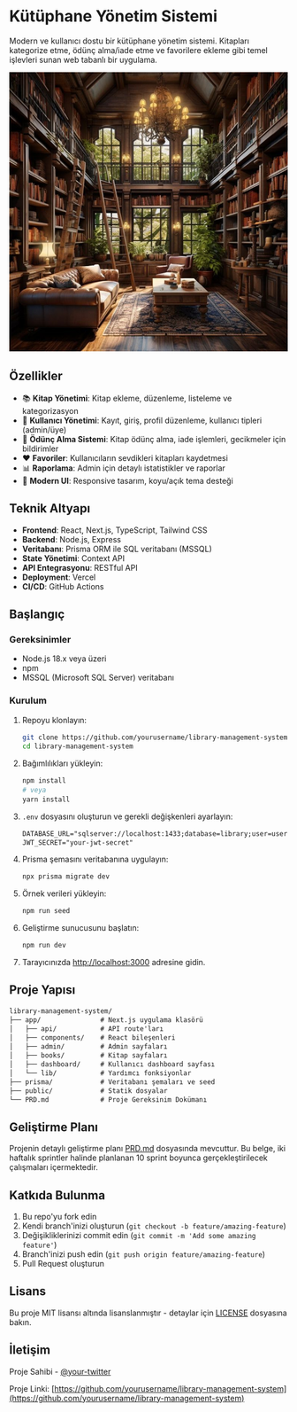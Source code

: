 # Kütüphane Yönetim Sistemi

Modern ve kullanıcı dostu bir kütüphane yönetim sistemi. Kitapları kategorize etme, ödünç alma/iade etme ve favorilere ekleme gibi temel işlevleri sunan web tabanlı bir uygulama.

![Kütüphane Yönetim Sistemi](public/library1.jpg)

## Özellikler

- 📚 **Kitap Yönetimi**: Kitap ekleme, düzenleme, listeleme ve kategorizasyon
- 👥 **Kullanıcı Yönetimi**: Kayıt, giriş, profil düzenleme, kullanıcı tipleri (admin/üye)
- 📖 **Ödünç Alma Sistemi**: Kitap ödünç alma, iade işlemleri, gecikmeler için bildirimler
- ❤️ **Favoriler**: Kullanıcıların sevdikleri kitapları kaydetmesi
- 📊 **Raporlama**: Admin için detaylı istatistikler ve raporlar
- 🎨 **Modern UI**: Responsive tasarım, koyu/açık tema desteği

## Teknik Altyapı

- **Frontend**: React, Next.js, TypeScript, Tailwind CSS
- **Backend**: Node.js, Express
- **Veritabanı**: Prisma ORM ile SQL veritabanı (MSSQL)
- **State Yönetimi**: Context API
- **API Entegrasyonu**: RESTful API
- **Deployment**: Vercel
- **CI/CD**: GitHub Actions

## Başlangıç

### Gereksinimler

- Node.js 18.x veya üzeri
- npm
- MSSQL (Microsoft SQL Server) veritabanı

### Kurulum

1. Repoyu klonlayın:
   ```bash
   git clone https://github.com/yourusername/library-management-system.git
   cd library-management-system
   ```

2. Bağımlılıkları yükleyin:
   ```bash
   npm install
   # veya
   yarn install
   ```

3. `.env` dosyasını oluşturun ve gerekli değişkenleri ayarlayın:
   ```
   DATABASE_URL="sqlserver://localhost:1433;database=library;user=username;password=password;trustServerCertificate=true"
   JWT_SECRET="your-jwt-secret"
   ```

4. Prisma şemasını veritabanına uygulayın:
   ```bash
   npx prisma migrate dev
   ```

5. Örnek verileri yükleyin:
   ```bash
   npm run seed
   ```

6. Geliştirme sunucusunu başlatın:
   ```bash
   npm run dev
   ```

7. Tarayıcınızda [http://localhost:3000](http://localhost:3000) adresine gidin.

## Proje Yapısı

```
library-management-system/
├── app/               # Next.js uygulama klasörü
│   ├── api/           # API route'ları
│   ├── components/    # React bileşenleri
│   ├── admin/         # Admin sayfaları
│   ├── books/         # Kitap sayfaları
│   ├── dashboard/     # Kullanıcı dashboard sayfası
│   └── lib/           # Yardımcı fonksiyonlar
├── prisma/            # Veritabanı şemaları ve seed
├── public/            # Statik dosyalar
└── PRD.md             # Proje Gereksinim Dokümanı
```

## Geliştirme Planı

Projenin detaylı geliştirme planı [PRD.md](PRD.md) dosyasında mevcuttur. Bu belge, iki haftalık sprintler halinde planlanan 10 sprint boyunca gerçekleştirilecek çalışmaları içermektedir.

## Katkıda Bulunma

1. Bu repo'yu fork edin
2. Kendi branch'inizi oluşturun (`git checkout -b feature/amazing-feature`)
3. Değişikliklerinizi commit edin (`git commit -m 'Add some amazing feature'`)
4. Branch'inizi push edin (`git push origin feature/amazing-feature`)
5. Pull Request oluşturun

## Lisans

Bu proje MIT lisansı altında lisanslanmıştır - detaylar için [LICENSE](LICENSE) dosyasına bakın.

## İletişim

Proje Sahibi - [@your-twitter](https://twitter.com/your-twitter)

Proje Linki: [https://github.com/yourusername/library-management-system](https://github.com/yourusername/library-management-system)
